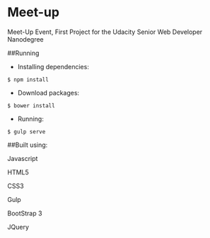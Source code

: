# Meet-up
Meet-Up Event, First Project for the Udacity Senior Web Developer Nanodegree

##Running
- Installing dependencies:
```{r, engine='bash', count_lines}
$ npm install
```

- Download packages:  
```{r, engine='bash', count_lines}
$ bower install
```

- Running:  
```{r, engine='bash', count_lines}
$ gulp serve
```


##Built using:

Javascript

HTML5

CSS3  

Gulp

BootStrap 3 

JQuery

